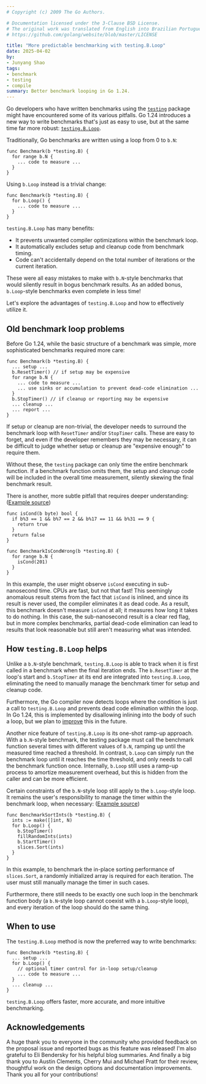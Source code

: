 ```yaml
---
# Copyright (c) 2009 The Go Authors.

# Documentation licensed under the 3-Clause BSD License.
# The original work was translated from English into Brazilian Portuguese.
# https://github.com/golang/website/blob/master/LICENSE

title: "More predictable benchmarking with testing.B.Loop"
date: 2025-04-02
by:
- Junyang Shao
tags:
- benchmark
- testing
- compile
summary: Better benchmark looping in Go 1.24.
---
```


Go developers who have written benchmarks using the
[`testing`](https://pkg.go.dev/testing) package might have encountered some of
its various pitfalls. Go 1.24 introduces a new way to write benchmarks that's just
as easy to use, but at the same time far more robust:
[`testing.B.Loop`](https://pkg.go.dev/testing#B.Loop).

Traditionally, Go benchmarks are written using a loop from 0 to `b.N`:
```
func Benchmark(b *testing.B) {
  for range b.N {
    ... code to measure ...
  }
}
```
Using `b.Loop` instead is a trivial change:
```
func Benchmark(b *testing.B) {
  for b.Loop() {
    ... code to measure ...
  }
}
```

`testing.B.Loop` has many benefits:
* It prevents unwanted compiler optimizations within the benchmark loop.
* It automatically excludes setup and cleanup code from benchmark timing.
* Code can't accidentally depend on the total number of iterations or the current
iteration.

These were all easy mistakes to make with `b.N`-style benchmarks that would
silently result in bogus benchmark results. As an added bonus, `b.Loop`-style
benchmarks even complete in less time!

Let's explore the advantages of `testing.B.Loop` and how to effectively utilize it.

## Old benchmark loop problems

Before Go 1.24, while the basic structure of a benchmark was simple, more sophisticated
benchmarks required more care:
```
func Benchmark(b *testing.B) {
  ... setup ...
  b.ResetTimer() // if setup may be expensive
  for range b.N {
    ... code to measure ...
    ... use sinks or accumulation to prevent dead-code elimination ...
  }
  b.StopTimer() // if cleanup or reporting may be expensive
  ... cleanup ...
  ... report ...
}
```
If setup or cleanup are non-trivial, the developer needs to surround the benchmark loop
with `ResetTimer` and/or `StopTimer` calls. These are easy to forget, and even if the
developer remembers they may be necessary, it can be difficult to judge whether setup or
cleanup are "expensive enough" to require them.

Without these, the `testing` package can only time the entire benchmark function. If a
benchmark function omits them, the setup and cleanup code will be included in the overall
time measurement, silently skewing the final benchmark result.


There is another, more subtle pitfall that requires deeper understanding:
([Example source](https://eli.thegreenplace.net/2023/common-pitfalls-in-go-benchmarking/))

```
func isCond(b byte) bool {
  if b%3 == 1 && b%7 == 2 && b%17 == 11 && b%31 == 9 {
    return true
  }
  return false
}

func BenchmarkIsCondWrong(b *testing.B) {
  for range b.N {
    isCond(201)
  }
}
```
In this example, the user might observe `isCond` executing in sub-nanosecond
time. CPUs are fast, but not that fast! This seemingly anomalous result stems
from the fact that `isCond` is inlined, and since its result is never used, the
compiler eliminates it as dead code. As a result, this benchmark doesn't measure `isCond`
at all; it measures how long it takes to do nothing. In this case, the sub-nanosecond
result is a clear red flag, but in more complex benchmarks, partial dead-code elimination
can lead to results that look reasonable but still aren't measuring what was intended.

## How `testing.B.Loop` helps

Unlike a `b.N`-style benchmark, `testing.B.Loop` is able to track when it is first called
in a benchmark when the final iteration ends. The `b.ResetTimer` at the loop's start
and `b.StopTimer` at its end are integrated into `testing.B.Loop`, eliminating the need
to manually manage the benchmark timer for setup and cleanup code.

Furthermore, the Go compiler now detects loops where the condition is just a call to
`testing.B.Loop` and prevents dead code elimination within the loop. In Go 1.24, this is
implemented by disallowing inlining into the body of such a loop, but we plan to
[improve](/issue/73137) this in the future.

Another nice feature of `testing.B.Loop` is its one-shot ramp-up approach. With a `b.N`-style
benchmark, the testing package must call the benchmark function several times with different
values of `b.N`, ramping up until the measured time reached a threshold. In contrast, `b.Loop`
can simply run the benchmark loop until it reaches the time threshold, and only needs to call
the benchmark function once. Internally, `b.Loop` still uses a ramp-up process to amortize
measurement overhead, but this is hidden from the caller and can be more efficient.

Certain constraints of the `b.N`-style loop still apply to the `b.Loop`-style
loop. It remains the user's responsibility to manage the timer within the benchmark loop,
when necessary:
([Example source](https://eli.thegreenplace.net/2023/common-pitfalls-in-go-benchmarking/))

```
func BenchmarkSortInts(b *testing.B) {
  ints := make([]int, N)
  for b.Loop() {
    b.StopTimer()
    fillRandomInts(ints)
    b.StartTimer()
    slices.Sort(ints)
  }
}
```
In this example, to benchmark the in-place sorting performance of `slices.Sort`, a
randomly initialized array is required for each iteration. The user must still
manually manage the timer in such cases.

Furthermore, there still needs to be exactly one such loop in the benchmark function body
(a `b.N`-style loop cannot coexist with a `b.Loop`-style loop), and every iteration of the
loop should do the same thing.

## When to use

The `testing.B.Loop` method is now the preferred way to write benchmarks:
```
func Benchmark(b *testing.B) {
  ... setup ...
  for b.Loop() {
    // optional timer control for in-loop setup/cleanup
    ... code to measure ...
  }
  ... cleanup ...
}
```

`testing.B.Loop` offers faster, more accurate, and
more intuitive benchmarking.

## Acknowledgements

A huge thank you to everyone in the community who provided feedback on the proposal
issue and reported bugs as this feature was released! I'm also grateful to Eli
Bendersky for his helpful blog summaries. And finally a big thank you to Austin Clements,
Cherry Mui and Michael Pratt for their review, thoughtful work on the design options and
documentation improvements. Thank you all for your contributions!
